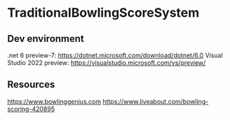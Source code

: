 # TraditionalBowlingScoreSystem

## Dev environment
.net 6 preview-7: https://dotnet.microsoft.com/download/dotnet/6.0
Visual Studio 2022 preview: https://visualstudio.microsoft.com/vs/preview/

## Resources
https://www.bowlinggenius.com
https://www.liveabout.com/bowling-scoring-420895
